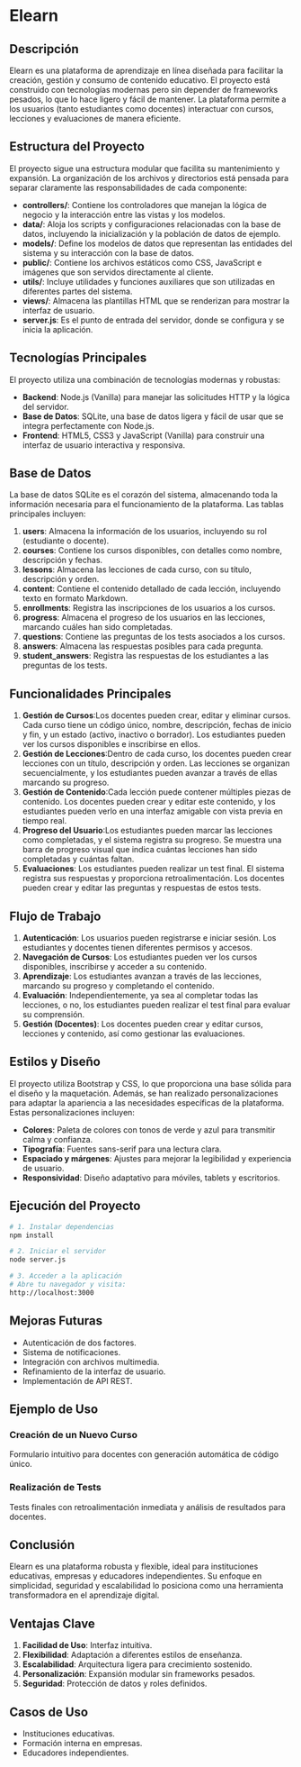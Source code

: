 # Elearn

## Descripción

Elearn es una plataforma de aprendizaje en línea diseñada para facilitar la creación, gestión y consumo de contenido educativo. El proyecto está construido con tecnologías modernas pero sin depender de frameworks pesados, lo que lo hace ligero y fácil de mantener. La plataforma permite a los usuarios (tanto estudiantes como docentes) interactuar con cursos, lecciones y evaluaciones de manera eficiente.

## Estructura del Proyecto

El proyecto sigue una estructura modular que facilita su mantenimiento y expansión. La organización de los archivos y directorios está pensada para separar claramente las responsabilidades de cada componente:

- **controllers/**: Contiene los controladores que manejan la lógica de negocio y la interacción entre las vistas y los modelos.
- **data/**: Aloja los scripts y configuraciones relacionadas con la base de datos, incluyendo la inicialización y la población de datos de ejemplo.
- **models/**: Define los modelos de datos que representan las entidades del sistema y su interacción con la base de datos.
- **public/**: Contiene los archivos estáticos como CSS, JavaScript e imágenes que son servidos directamente al cliente.
- **utils/**: Incluye utilidades y funciones auxiliares que son utilizadas en diferentes partes del sistema.
- **views/**: Almacena las plantillas HTML que se renderizan para mostrar la interfaz de usuario.
- **server.js**: Es el punto de entrada del servidor, donde se configura y se inicia la aplicación.

## Tecnologías Principales

El proyecto utiliza una combinación de tecnologías modernas y robustas:

- **Backend**: Node.js (Vanilla) para manejar las solicitudes HTTP y la lógica del servidor.
- **Base de Datos**: SQLite, una base de datos ligera y fácil de usar que se integra perfectamente con Node.js.
- **Frontend**: HTML5, CSS3 y JavaScript (Vanilla) para construir una interfaz de usuario interactiva y responsiva.

## Base de Datos

La base de datos SQLite es el corazón del sistema, almacenando toda la información necesaria para el funcionamiento de la plataforma. Las tablas principales incluyen:

1. **users**: Almacena la información de los usuarios, incluyendo su rol (estudiante o docente).
2. **courses**: Contiene los cursos disponibles, con detalles como nombre, descripción y fechas.
3. **lessons**: Almacena las lecciones de cada curso, con su título, descripción y orden.
4. **content**: Contiene el contenido detallado de cada lección, incluyendo texto en formato Markdown.
5. **enrollments**: Registra las inscripciones de los usuarios a los cursos.
6. **progress**: Almacena el progreso de los usuarios en las lecciones, marcando cuáles han sido completadas.
7. **questions**: Contiene las preguntas de los tests asociados a los cursos.
8. **answers**: Almacena las respuestas posibles para cada pregunta.
9. **student_answers**: Registra las respuestas de los estudiantes a las preguntas de los tests.

## Funcionalidades Principales

1. **Gestión de Cursos**:Los docentes pueden crear, editar y eliminar cursos. Cada curso tiene un código único, nombre, descripción, fechas de inicio y fin, y un estado (activo, inactivo o borrador). Los estudiantes pueden ver los cursos disponibles e inscribirse en ellos.
2. **Gestión de Lecciones**:Dentro de cada curso, los docentes pueden crear lecciones con un título, descripción y orden. Las lecciones se organizan secuencialmente, y los estudiantes pueden avanzar a través de ellas marcando su progreso.
3. **Gestión de Contenido**:Cada lección puede contener múltiples piezas de contenido. Los docentes pueden crear y editar este contenido, y los estudiantes pueden verlo en una interfaz amigable con vista previa en tiempo real.
4. **Progreso del Usuario**:Los estudiantes pueden marcar las lecciones como completadas, y el sistema registra su progreso. Se muestra una barra de progreso visual que indica cuántas lecciones han sido completadas y cuántas faltan.
5. **Evaluaciones**:
   Los estudiantes pueden realizar un test final. El sistema registra sus respuestas y proporciona retroalimentación. Los docentes pueden crear y editar las preguntas y respuestas de estos tests.

## Flujo de Trabajo

1. **Autenticación**: Los usuarios pueden registrarse e iniciar sesión. Los estudiantes y docentes tienen diferentes permisos y accesos.
2. **Navegación de Cursos**: Los estudiantes pueden ver los cursos disponibles, inscribirse y acceder a su contenido.
3. **Aprendizaje**: Los estudiantes avanzan a través de las lecciones, marcando su progreso y completando el contenido.
4. **Evaluación**: Independientemente, ya sea al completar todas las lecciones, o no, los estudiantes pueden realizar el test final para evaluar su comprensión.
5. **Gestión (Docentes)**: Los docentes pueden crear y editar cursos, lecciones y contenido, así como gestionar las evaluaciones.

## Estilos y Diseño

El proyecto utiliza Bootstrap y CSS, lo que proporciona una base sólida para el diseño y la maquetación. Además, se han realizado personalizaciones para adaptar la apariencia a las necesidades específicas de la plataforma. Estas personalizaciones incluyen:

- **Colores**: Paleta de colores con tonos de verde y azul para transmitir calma y confianza.
- **Tipografía**: Fuentes sans-serif para una lectura clara.
- **Espaciado y márgenes**: Ajustes para mejorar la legibilidad y experiencia de usuario.
- **Responsividad**: Diseño adaptativo para móviles, tablets y escritorios.

## Ejecución del Proyecto

```bash
# 1. Instalar dependencias
npm install

# 2. Iniciar el servidor
node server.js

# 3. Acceder a la aplicación
# Abre tu navegador y visita:
http://localhost:3000
```

## Mejoras Futuras

- Autenticación de dos factores.
- Sistema de notificaciones.
- Integración con archivos multimedia.
- Refinamiento de la interfaz de usuario.
- Implementación de API REST.

## Ejemplo de Uso

### Creación de un Nuevo Curso

Formulario intuitivo para docentes con generación automática de código único.

### Realización de Tests

Tests finales con retroalimentación inmediata y análisis de resultados para docentes.

## Conclusión

Elearn es una plataforma robusta y flexible, ideal para instituciones educativas, empresas y educadores independientes. Su enfoque en simplicidad, seguridad y escalabilidad lo posiciona como una herramienta transformadora en el aprendizaje digital.

## Ventajas Clave

1. **Facilidad de Uso**: Interfaz intuitiva.
2. **Flexibilidad**: Adaptación a diferentes estilos de enseñanza.
3. **Escalabilidad**: Arquitectura ligera para crecimiento sostenido.
4. **Personalización**: Expansión modular sin frameworks pesados.
5. **Seguridad**: Protección de datos y roles definidos.

## Casos de Uso

- Instituciones educativas.
- Formación interna en empresas.
- Educadores independientes.
